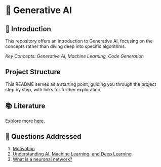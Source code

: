 # 🧬 Generative AI

## 🤖 Introduction

This repository offers an introduction to Generative AI, focusing on the concepts rather than diving deep into specific algorithms.

_Key Concepts: Generative AI, Machine Learning, Code Generation_

## Project Structure

This README serves as a starting point, guiding you through the project step by step, with links for further exploration.

## 📚 Literature

Explore more [here](./literature/README.md).

## 🦆 Questions Addressed

1. [Motivation](./context/motivation/README.md)
2. [Understanding AI, Machine Learning, and Deep Learning](./context/README.md)
3. [What is a neuronal network?](./context/neuronal-networks/README.md)
